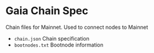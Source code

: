 # Gaia Chain Spec

Chain files for Mainnet. Used to connect nodes to Mainnet

- `chain.json` Chain specification
- `bootnodes.txt` Bootnode information

